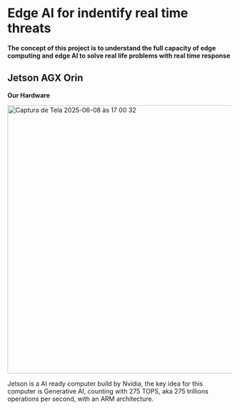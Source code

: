 # Edge AI for indentify real time threats 

**The concept of this project is to understand the full capacity of edge computing and edge AI to solve real life problems with real time response**

## Jetson AGX Orin 
**Our Hardware**

<img width="602" alt="Captura de Tela 2025-06-08 às 17 00 32" src="https://github.com/user-attachments/assets/d568f200-a06d-43c3-9de6-1cb12e625ab3" />

Jetson is a AI ready computer build by Nvidia, the key idea for this computer is Generative AI, counting with 275 TOPS, aka 275 trillions operations per second, with an ARM architecture.
